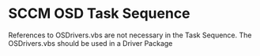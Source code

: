 # SCCM OSD Task Sequence

References to OSDrivers.vbs are not necessary in the Task Sequence.  The OSDrivers.vbs should be used in a Driver Package

